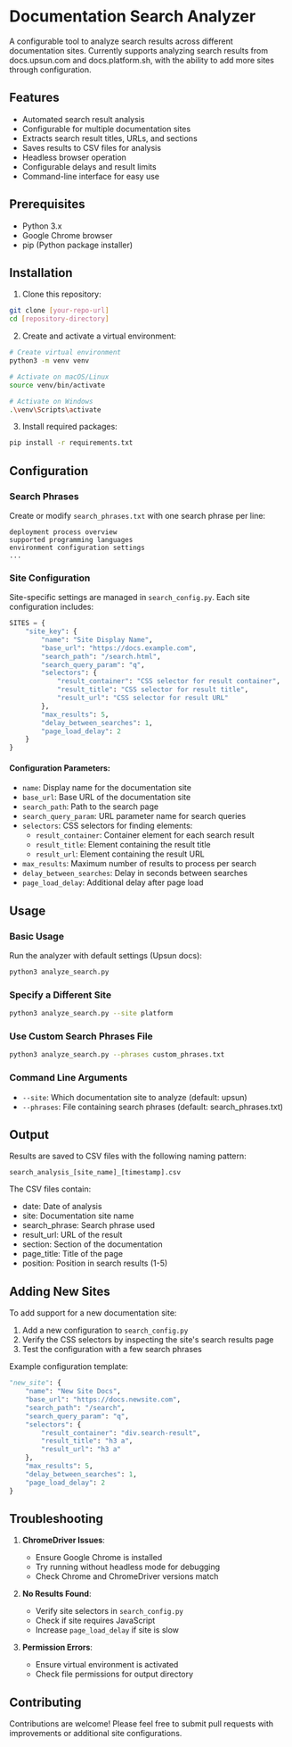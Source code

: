 # Documentation Search Analyzer

A configurable tool to analyze search results across different documentation sites. Currently supports analyzing search results from docs.upsun.com and docs.platform.sh, with the ability to add more sites through configuration.

## Features

- Automated search result analysis
- Configurable for multiple documentation sites
- Extracts search result titles, URLs, and sections
- Saves results to CSV files for analysis
- Headless browser operation
- Configurable delays and result limits
- Command-line interface for easy use

## Prerequisites

- Python 3.x
- Google Chrome browser
- pip (Python package installer)

## Installation

1. Clone this repository:
```bash
git clone [your-repo-url]
cd [repository-directory]
```

2. Create and activate a virtual environment:
```bash
# Create virtual environment
python3 -m venv venv

# Activate on macOS/Linux
source venv/bin/activate

# Activate on Windows
.\venv\Scripts\activate
```

3. Install required packages:
```bash
pip install -r requirements.txt
```

## Configuration

### Search Phrases
Create or modify `search_phrases.txt` with one search phrase per line:
```
deployment process overview
supported programming languages
environment configuration settings
...
```

### Site Configuration
Site-specific settings are managed in `search_config.py`. Each site configuration includes:

```python
SITES = {
    "site_key": {
        "name": "Site Display Name",
        "base_url": "https://docs.example.com",
        "search_path": "/search.html",
        "search_query_param": "q",
        "selectors": {
            "result_container": "CSS selector for result container",
            "result_title": "CSS selector for result title",
            "result_url": "CSS selector for result URL"
        },
        "max_results": 5,
        "delay_between_searches": 1,
        "page_load_delay": 2
    }
}
```

#### Configuration Parameters:
- `name`: Display name for the documentation site
- `base_url`: Base URL of the documentation site
- `search_path`: Path to the search page
- `search_query_param`: URL parameter name for search queries
- `selectors`: CSS selectors for finding elements:
  - `result_container`: Container element for each search result
  - `result_title`: Element containing the result title
  - `result_url`: Element containing the result URL
- `max_results`: Maximum number of results to process per search
- `delay_between_searches`: Delay in seconds between searches
- `page_load_delay`: Additional delay after page load

## Usage

### Basic Usage
Run the analyzer with default settings (Upsun docs):
```bash
python3 analyze_search.py
```

### Specify a Different Site
```bash
python3 analyze_search.py --site platform
```

### Use Custom Search Phrases File
```bash
python3 analyze_search.py --phrases custom_phrases.txt
```

### Command Line Arguments
- `--site`: Which documentation site to analyze (default: upsun)
- `--phrases`: File containing search phrases (default: search_phrases.txt)

## Output

Results are saved to CSV files with the following naming pattern:
```
search_analysis_[site_name]_[timestamp].csv
```

The CSV files contain:
- date: Date of analysis
- site: Documentation site name
- search_phrase: Search phrase used
- result_url: URL of the result
- section: Section of the documentation
- page_title: Title of the page
- position: Position in search results (1-5)

## Adding New Sites

To add support for a new documentation site:

1. Add a new configuration to `search_config.py`
2. Verify the CSS selectors by inspecting the site's search results page
3. Test the configuration with a few search phrases

Example configuration template:
```python
"new_site": {
    "name": "New Site Docs",
    "base_url": "https://docs.newsite.com",
    "search_path": "/search",
    "search_query_param": "q",
    "selectors": {
        "result_container": "div.search-result",
        "result_title": "h3 a",
        "result_url": "h3 a"
    },
    "max_results": 5,
    "delay_between_searches": 1,
    "page_load_delay": 2
}
```

## Troubleshooting

1. **ChromeDriver Issues**:
   - Ensure Google Chrome is installed
   - Try running without headless mode for debugging
   - Check Chrome and ChromeDriver versions match

2. **No Results Found**:
   - Verify site selectors in `search_config.py`
   - Check if site requires JavaScript
   - Increase `page_load_delay` if site is slow

3. **Permission Errors**:
   - Ensure virtual environment is activated
   - Check file permissions for output directory

## Contributing

Contributions are welcome! Please feel free to submit pull requests with improvements or additional site configurations. 